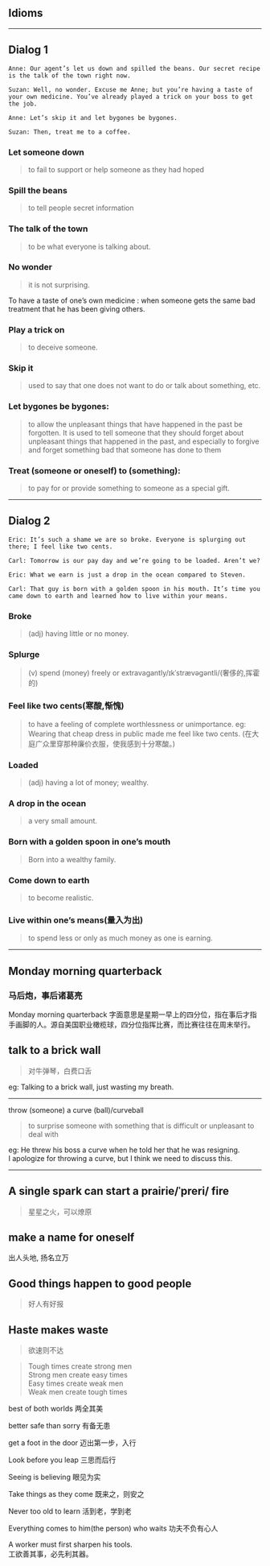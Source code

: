 ## Idioms

<hr>

## Dialog 1

```
Anne: Our agent’s let us down and spilled the beans. Our secret recipe is the talk of the town right now.

Suzan: Well, no wonder. Excuse me Anne; but you’re having a taste of your own medicine. You’ve already played a trick on your boss to get the job.

Anne: Let’s skip it and let bygones be bygones.

Suzan: Then, treat me to a coffee.
```

### Let someone down
> to fail to support or help someone as they had hoped

### Spill the beans
> to tell people secret information

### The talk of the town
> to be what everyone is talking about.

### No wonder
> it is not surprising.

To have a taste of one’s own medicine
: when someone gets the same bad treatment that he has been giving others.

### Play a trick on
> to deceive someone.

### Skip it
> used to say that one does not want to do or talk about something, etc.

### Let bygones be bygones:
> to allow the unpleasant things that have happened in the past be forgotten.
It is used to tell someone that they should forget about unpleasant things that happened in the past, and especially to forgive and forget something bad that someone has done to them

### Treat (someone or oneself) to (something):
> to pay for or provide something to someone as a special gift.


<hr>

## Dialog 2

```
Eric: It’s such a shame we are so broke. Everyone is splurging out there; I feel like two cents.

Carl: Tomorrow is our pay day and we’re going to be loaded. Aren’t we?

Eric: What we earn is just a drop in the ocean compared to Steven.

Carl: That guy is born with a golden spoon in his mouth. It’s time you came down to earth and learned how to live within your means.
```

### Broke
> (adj) having little or no money.

### Splurge
> (v) spend (money) freely or extravagantly/ɪkˈstrævəɡəntli/(奢侈的,挥霍的)

### Feel like two cents(寒酸,惭愧)
> to have a feeling of complete worthlessness or unimportance.
eg: Wearing that cheap dress in public made me feel like two cents.
    (在大庭广众里穿那种廉价衣服，使我感到十分寒酸。)

### Loaded
> (adj) having a lot of money; wealthy.

### A drop in the ocean
> a very small amount.

### Born with a golden spoon in one’s mouth
> Born into a wealthy family.

### Come down to earth
> to become realistic.

### Live within one’s means(量入为出)
> to spend less or only as much money as one is earning.

<hr>

## Monday morning quarterback 
### 马后炮，事后诸葛亮

Monday morning quarterback 字面意思是星期一早上的四分位，指在事后才指手画脚的人。源自美国职业橄榄球，四分位指挥比赛，而比赛往往在周末举行。

## talk to a brick wall 

> 对牛弹琴，白费口舌


eg: Talking to a brick wall, just wasting my breath.

<hr>

throw (someone) a curve (ball)/curveball
> to surprise someone with something that is difficult or unpleasant to deal with

eg: He threw his boss a curve when he told her that he was resigning. <br>
I apologize for throwing a curve, but I think we need to discuss this. <br>

<hr>

## A single spark can start a prairie/ˈpreri/ fire

> 星星之火，可以燎原


## make a name for oneself
出人头地, 扬名立万

## Good things happen to good people
> 好人有好报

## Haste makes waste
> 欲速则不达


> Tough times create strong men <br>
> Strong men create easy times <br>
> Easy times create weak men <br>
> Weak men create tough times <br>

best of both worlds 两全其美  <br>

better safe than sorry 有备无患  <br>

get a foot in the door 迈出第一步，入行  <br>

Look before you leap 三思而后行  <br>

Seeing is believing 眼见为实  <br>

Take things as they come 既来之，则安之  <br>

Never too old to learn 活到老，学到老  <br>

Everything comes to him(the person) who waits 功夫不负有心人  <br>




A worker must first sharpen his tools. <br>
工欲善其事，必先利其器。 <br>
